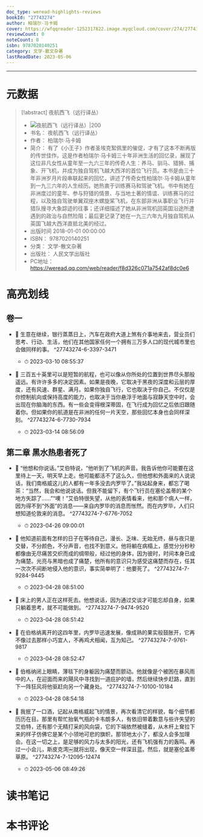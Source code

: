 ```yaml
---
doc_type: weread-highlights-reviews
bookId: "27743274"
author: 柏瑞尔·马卡姆
cover: https://wfqqreader-1252317822.image.myqcloud.com/cover/274/27743274/t7_27743274.jpg
reviewCount: 0
noteCount: 8
isbn: 9787020140251
category: 文学-散文杂著
lastReadDate: 2023-05-06
---
```



---
# 元数据
> [!abstract] 夜航西飞（远行译丛）
> - ![ 夜航西飞（远行译丛）|200](https://wfqqreader-1252317822.image.myqcloud.com/cover/274/27743274/t7_27743274.jpg)
> - 书名： 夜航西飞（远行译丛）
> - 作者： 柏瑞尔·马卡姆
> - 简介： 有了《小王子》作者圣埃克絮佩里的催促，才有了这本不断再版的传世佳作。这是作者柏瑞尔·马卡姆三十年非洲生活的回忆录，展现了这位非凡女性从童年至一九六三年的传奇人生：养马、驯马、猎狮、捕象、开飞机，并成为独自驾机飞越大西洋的首位飞行员。本书是由三十年非洲岁月片段串联起来的回忆，讲述了传奇女性柏瑞尔·马卡姆从童年到一九三六年的人生经历。她热衷于训练赛马和驾驶飞机。书中有她在非洲度过的童年、参与狩猎的情景、与当地土著的情谊、训练赛马的过程，以及独自驾驶单翼双座木螺旋桨飞机，在东部非洲从事职业飞行并猎队搜寻大象踪迹的往事；还详细描述了她从非洲驾机回英国沿途所遭遇到的政治与自然险阻；最后更记录了她在一九三六年九月独自驾机从英国飞越大西洋直抵北美的经过。
> - 出版时间 2018-01-01 00:00:00
> - ISBN： 9787020140251
> - 分类： 文学-散文杂著
> - 出版社： 人民文学出版社
> - PC地址：https://weread.qq.com/web/reader/f8d326c071a7542af8dc0e6

# 高亮划线

## 卷一


- 📌 生意在继续，银行蒸蒸日上，汽车在政府大道上煞有介事地来去，营业员们思考、行动、生活，他们在其他国家任何一个拥有三万多人口的现代城市里也会做同样的事。  ^27743274-6-3397-3471
    - ⏱ 2023-03-10 08:55:37 

- 📌 三百五十英里可以是短暂的航程，也可以像从你所处的位置到世界尽头那般遥远。有许许多多的决定因素。如果是夜晚，它取决于黑夜的深度和云层的厚度，还有风速、群星、满月。如果你独自飞行，它也取决于你自己。不仅仅是你控制航向或保持高度的能力，也取决于当你悬浮于地面与寂静天空中时，会出现在你脑海的东西。有一些会变得根深蒂固，在飞行成为回忆之后依旧跟随着你。但如果你的航道是在非洲的任何一片天空，那些回忆本身也会同样深刻。  ^27743274-6-7730-7934
    - ⏱ 2023-03-14 08:56:09 
## 第二章 黑水热患者死了


- 📌 “他想和你说话。”艾伯特说，“他听到了飞机的声音。我告诉他你可能要在这里待上一天，明天早上走。他可能都活不了这么久，但他想和外面来的人说说话，我们南格威这儿的人都有一年多没去内罗毕了。”我站起身来，都忘了喝茶：“当然，我会和他说说话。但我不能留下，有个飞行员在塞伦盖蒂的某个地方失踪了……”“噢！”艾伯特很失望，从他的表情看来，他和那个病人一样，因为得不到“外面”的消息——来自内罗毕的消息而怅然。而在内罗毕，人们只想知道伦敦来的消息。  ^27743274-7-6776-7052
    - ⏱ 2023-04-26 09:00:01 

- 📌 他知道前面有怎样的日子在等待自己，漫长、乏味、无始无终，昼与夜只是交替，不分颜色，不分声音，也找不到意义。他将躺在病榻上，感觉分分秒秒都像由无尽痛苦交织而成的绸带般，经过他的身体，因为彼时，时间本身已成为痛楚。光亮与黑暗也成了痛楚，他所有的意识只为感受这痛楚而存在，任其一次次不间断地侵入他的意识，事实简单明了：他要死了。  ^27743274-7-9284-9445
    - ⏱ 2023-04-28 08:51:00 

- 📌 床上的男人正在这样死去。他想说话，因为通过交谈才可能忘却自身，如果只躺着思考，就不可能做到。  ^27743274-7-9474-9520
    - ⏱ 2023-04-28 08:51:42 

- 📌 在伯格纳离开的这四年里，内罗毕迅速发展，像成熟的果实般鼓胀开，它再不像过去那样小巧宜人，不再鸡犬相闻，互为知己。  ^27743274-7-9761-9817
    - ⏱ 2023-04-28 08:52:47 

- 📌 伯格纳闭上眼睛，薄毯下的身躯因为痛楚而颤动。他就像是个被困在暴风雨中的人，在迎面而来的飓风中寻找到一道庇护的墙，然后继续快步赶路，直到下一阵狂风将他驱赶向另一个藏身处。  ^27743274-7-10100-10184
    - ⏱ 2023-04-28 08:54:18 

- 📌 我抿了一口酒，记起从南格威起飞的情景，再次看清它的样貌，每个细节都历历在目。那里有帮忙抬氧气瓶的卡韦朗多人，有依旧带着歉意与些许失望的艾伯特，还有那个无精打采的风向袋，它的下端依然被缝着，从木杆上耷拉下来的样子仿佛它是某个小领地可悲的旗帜，那领地太小了，都没人会多加理会。在这一切之上，是足够的风力与太多的阳光，还有飞机强有力的轰鸣。再过一小会儿，斯皮克湾￼就将出现，像天空一样深且蓝。然后，就是塞伦盖蒂草原。  ^27743274-7-12095-12474
    - ⏱ 2023-05-06 08:49:26 
# 读书笔记

# 本书评论
